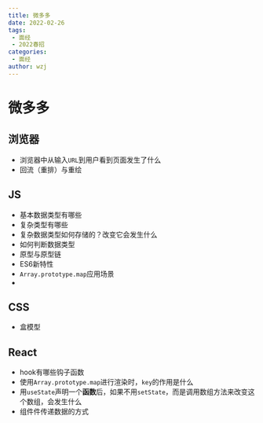 ```yaml
---
title: 微多多
date: 2022-02-26
tags:
 - 面经
 - 2022春招
categories:
 - 面经
author: wzj
---
```

# 微多多
## 浏览器
* 浏览器中从输入`URL`到用户看到页面发生了什么
* 回流（重排）与重绘

## JS
* 基本数据类型有哪些
* 复杂类型有哪些
* 复杂数据类型如何存储的？改变它会发生什么
* 如何判断数据类型
* 原型与原型链
* ES6新特性
* `Array.prototype.map`应用场景
*

## CSS
* 盒模型

## React
* hook有哪些钩子函数
* 使用`Array.prototype.map`进行渲染时，`key`的作用是什么
* 用`useState`声明一个**函数**后，如果不用`setState`，而是调用数组方法来改变这个数组，会发生什么
* 组件件传递数据的方式
